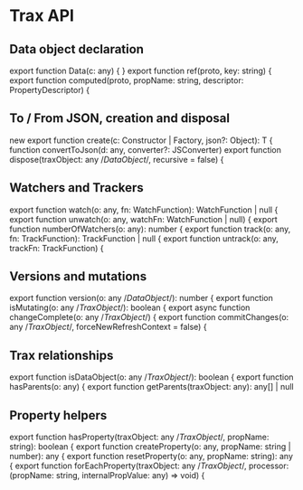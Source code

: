 # Trax API

## Data object declaration
export function Data(c: any) { }
export function ref(proto, key: string) {
export function computed(proto, propName: string, descriptor: PropertyDescriptor) {

## To / From JSON, creation and disposal
new 
export function create<T>(c: Constructor<T> | Factory<T>, json?: Object): T {
function convertToJson(d: any, converter?: JSConverter)
export function dispose(traxObject: any /*DataObject*/, recursive = false) {

## Watchers and Trackers
export function watch(o: any, fn: WatchFunction): WatchFunction | null {
export function unwatch(o: any, watchFn: WatchFunction | null) {
export function numberOfWatchers(o: any): number {
export function track(o: any, fn: TrackFunction): TrackFunction | null {
export function untrack(o: any, trackFn: TrackFunction) {

## Versions and mutations
export function version(o: any /*DataObject*/): number {
export function isMutating(o: any /*TraxObject*/): boolean {
export async function changeComplete(o: any /*TraxObject*/) {
export function commitChanges(o: any /*TraxObject*/, forceNewRefreshContext = false) {

## Trax relationships
export function isDataObject(o: any /*TraxObject*/): boolean {
export function hasParents(o: any) {
export function getParents(traxObject: any): any[] | null

## Property helpers
export function hasProperty(traxObject: any /*TraxObject*/, propName: string): boolean {
export function createProperty(o: any, propName: string | number): any {
export function resetProperty(o: any, propName: string): any {
export function forEachProperty(traxObject: any /*TraxObject*/, processor: (propName: string, internalPropValue: any) => void) {
